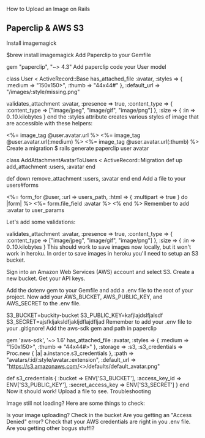 How to Upload an Image on Rails

## Paperclip & AWS S3

Install imagemagick

$brew install imagemagick
Add Paperclip to your Gemfile

gem "paperclip", "~> 4.3"
Add paperclip code your User model

class User < ActiveRecord::Base
  has_attached_file :avatar,
                    :styles => { :medium => "150x150>", :thumb => "44x44#" },
                    :default_url => "/images/:style/missing.png"

  validates_attachment :avatar, :presence => true,
                       :content_type => { :content_type => ["image/jpeg", "image/gif", "image/png"] },
                       :size => { :in => 0..10.kilobytes }
end
the :styles attribute creates various styles of image that are accessible with these helpers:

  <%= image_tag @user.avatar.url %>
  <%= image_tag @user.avatar.url(:medium) %>
  <%= image_tag @user.avatar.url(:thumb) %>
Create a migration $ rails generate paperclip user avatar

class AddAttachmentAvatarToUsers < ActiveRecord::Migration
  def up
    add_attachment :users, :avatar
  end

  def down
    remove_attachment :users, :avatar
  end
end
Add a file to your users#forms

<%= form_for @user, :url => users_path, :html => { :multipart => true } do |form| %>
  <%= form.file_field :avatar %>
<% end %>
Remember to add :avatar to user_params

Let's add some validations:

  validates_attachment :avatar, :presence => true,
  :content_type => { :content_type => ["image/jpeg", "image/gif", "image/png"] },
  :size => { :in => 0..10.kilobytes }
This should work to save images now locally, but it won't work in heroku. In order to save images in heroku you'll need to setup an S3 bucket.

Sign into an Amazon Web Services (AWS) account and select S3. Create a new bucket. Get your API keys.

Add the dotenv gem to your Gemfile and add a .env file to the root of your project. Now add your AWS_BUCKET, AWS_PUBLIC_KEY, and AWS_SECRET to the .env file.

  S3_BUCKET=buckity-bucket
  S3_PUBLIC_KEY=kafjlajdslfjalsdf
  S3_SECRET=ajsfkljaksldfjakljdflajdfljad
Remember to add your .env file to your .gitignore!
Add the aws-sdk gem and path in paperclip

gem 'aws-sdk', '~> 1.6'
has_attached_file :avatar,
                  :styles => { :medium => "150x150>", :thumb => "44x44#>" },
                  :storage => :s3,
                  :s3_credentials => Proc.new { |a| a.instance.s3_credentials },
                  :path => "avatars/:id/:style/avatar.:extension",
                  :default_url => "https://s3.amazonaws.com/<<BUCKET>>/defaults/default_avatar.png"

def s3_credentials
  { :bucket => ENV['S3_BUCKET'], :access_key_id => ENV['S3_PUBLIC_KEY'], :secret_access_key => ENV['S3_SECRET'] }
end
Now it should work! Upload a file to see.
Troubleshooting

Image still not loading? Here are some things to check:

Is your image uploading? Check in the bucket
Are you getting an "Access Denied" error? Check that your AWS credentials are right in you .env file.
Are you getting other bogus stuff!?
